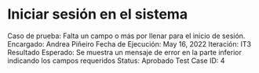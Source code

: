 # Iniciar sesión en el sistema

Caso de prueba: Falta un campo o más por llenar para el inicio de sesión.
Encargado: Andrea Piñeiro
Fecha de Ejecución: May 16, 2022
Iteración: IT3
Resultado Esperado: Se muestra un mensaje de error en la parte inferior indicando los campos requeridos
Status: Aprobado
Test Case ID: 4